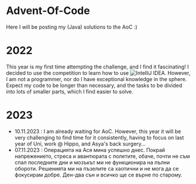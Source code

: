 # Advent-Of-Code
Here I will be posting my (Java) solutions to the AoC :)


# 2022
This year is my first time attempting the challenge, and I find it fascinating! I decided to use the competition to learn how to use ![IntelliJ IDEA](https://img.shields.io/badge/IntelliJIDEA-000000.svg?style=for-the-badge&logo=intellij-idea&logoColor=white).
However, I am not a programmer, nor do I have exceptional knowledge in the sphere. Expect my code to be longer than necessary, and the tasks to be divided into lots of smaller parts, which I find easier to solve.

# 2023
- 10.11.2023 : I am already waiting for AoC. However, this year it will be very challenging to find time for it consistently, having to focus on last year of Uni, work @ Hippo, and Asya's back surgery...
- 07.11.2023 : Операцията на Ася мина успешно днес. Покрай напрежението, стреса и авантюрата с полетите, обаче, почти не съм спал последните дни и мозъкът ми не функционира на пълни обороти. Решенията ми на пъзелите са хаотични и не мога да се фокусирам добре. Ден-два сън и всичко ще се върне по старому.
